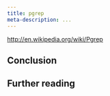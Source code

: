 ```yaml
---
title: pgrep
meta-description: ...
---
```


http://en.wikipedia.org/wiki/Pgrep
*<outline>*

## Conclusion


## Further reading

